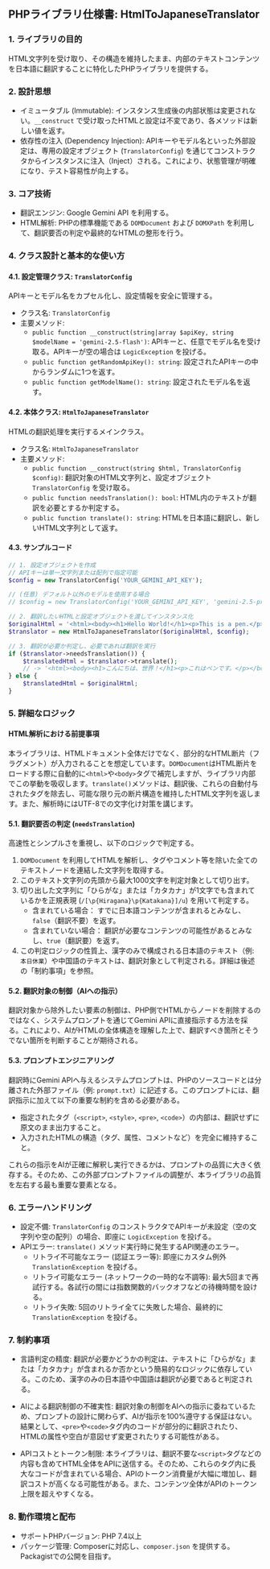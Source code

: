 ## PHPライブラリ仕様書: HtmlToJapaneseTranslator

### 1. ライブラリの目的

HTML文字列を受け取り、その構造を維持したまま、内部のテキストコンテンツを日本語に翻訳することに特化したPHPライブラリを提供する。

### 2. 設計思想

*   イミュータブル (Immutable): インスタンス生成後の内部状態は変更されない。`__construct` で受け取ったHTMLと設定は不変であり、各メソッドは新しい値を返す。
*   依存性の注入 (Dependency Injection): APIキーやモデル名といった外部設定は、専用の設定オブジェクト (`TranslatorConfig`) を通じてコンストラクタからインスタンスに注入（Inject）される。これにより、状態管理が明確になり、テスト容易性が向上する。

### 3. コア技術

*   翻訳エンジン: Google Gemini API を利用する。
*   HTML解析: PHPの標準機能である `DOMDocument` および `DOMXPath` を利用して、翻訳要否の判定や最終的なHTMLの整形を行う。

### 4. クラス設計と基本的な使い方

#### 4.1. 設定管理クラス: `TranslatorConfig`

APIキーとモデル名をカプセル化し、設定情報を安全に管理する。

*   クラス名: `TranslatorConfig`
*   主要メソッド:
    *   `public function __construct(string|array $apiKey, string $modelName = 'gemini-2.5-flash')`: APIキーと、任意でモデル名を受け取る。APIキーが空の場合は `LogicException` を投げる。
    *   `public function getRandomApiKey(): string`: 設定されたAPIキーの中からランダムに1つを返す。
    *   `public function getModelName(): string`: 設定されたモデル名を返す。

#### 4.2. 本体クラス: `HtmlToJapaneseTranslator`

HTMLの翻訳処理を実行するメインクラス。

*   クラス名: `HtmlToJapaneseTranslator`
*   主要メソッド:
    *   `public function __construct(string $html, TranslatorConfig $config)`: 翻訳対象のHTML文字列と、設定オブジェクト `TranslatorConfig` を受け取る。
    *   `public function needsTranslation(): bool`: HTML内のテキストが翻訳を必要とするか判定する。
    *   `public function translate(): string`: HTMLを日本語に翻訳し、新しいHTML文字列として返す。

#### 4.3. サンプルコード

```php
// 1. 設定オブジェクトを作成
// APIキーは単一文字列または配列で指定可能
$config = new TranslatorConfig('YOUR_GEMINI_API_KEY');

// (任意) デフォルト以外のモデルを使用する場合
// $config = new TranslatorConfig('YOUR_GEMINI_API_KEY', 'gemini-2.5-pro');

// 2. 翻訳したいHTMLと設定オブジェクトを渡してインスタンス化
$originalHtml = '<html><body><h1>Hello World!</h1><p>This is a pen.</p></body></html>';
$translator = new HtmlToJapaneseTranslator($originalHtml, $config); 

// 3. 翻訳が必要か判定し、必要であれば翻訳を実行
if ($translator->needsTranslation()) {
    $translatedHtml = $translator->translate();
    // -> '<html><body><h1>こんにちは、世界！</h1><p>これはペンです。</p></body></html>' (のような結果)
} else {
    $translatedHtml = $originalHtml;
}
```

### 5. 詳細なロジック

#### HTML解析における前提事項
本ライブラリは、HTMLドキュメント全体だけでなく、部分的なHTML断片（フラグメント）が入力されることを想定しています。`DOMDocument`はHTML断片をロードする際に自動的に`<html>`や`<body>`タグで補完しますが、ライブラリ内部でこの挙動を吸収します。`translate()`メソッドは、翻訳後、これらの自動付与されたタグを除去し、可能な限り元の断片構造を維持したHTML文字列を返します。また、解析時にはUTF-8での文字化け対策を講じます。

#### 5.1. 翻訳要否の判定 (`needsTranslation`)
高速性とシンプルさを重視し、以下のロジックで判定する。

1.  `DOMDocument` を利用してHTMLを解析し、タグやコメント等を除いた全てのテキストノードを連結した文字列を取得する。
2.  このテキスト文字列の先頭から最大1000文字を判定対象として切り出す。
3.  切り出した文字列に「ひらがな」または「カタカナ」が1文字でも含まれているかを正規表現 (`/[\p{Hiragana}\p{Katakana}]/u`) を用いて判定する。
    *   含まれている場合： すでに日本語コンテンツが含まれるとみなし、`false`（翻訳不要）を返す。
    *   含まれていない場合： 翻訳が必要なコンテンツの可能性があるとみなし、`true`（翻訳要）を返す。
4.  この判定ロジックの性質上、漢字のみで構成される日本語のテキスト（例: `本日休業`）や中国語のテキストは、翻訳対象として判定される。詳細は後述の「制約事項」を参照。

#### 5.2. 翻訳対象の制御（AIへの指示）
翻訳対象から除外したい要素の制御は、PHP側でHTMLからノードを削除するのではなく、システムプロンプトを通じてGemini APIに直接指示する方法を採る。これにより、AIがHTMLの全体構造を理解した上で、翻訳すべき箇所とそうでない箇所を判断することが期待される。

#### 5.3. プロンプトエンジニアリング
翻訳時にGemini APIへ与えるシステムプロンプトは、PHPのソースコードとは分離された外部ファイル（例: `prompt.txt`）に記述する。このプロンプトには、翻訳指示に加えて以下の重要な制約を含める必要がある。

*   指定されたタグ（`<script>`, `<style>`, `<pre>`, `<code>`）の内部は、翻訳せずに原文のまま出力すること。
*   入力されたHTMLの構造（タグ、属性、コメントなど）を完全に維持すること。

これらの指示をAIが正確に解釈し実行できるかは、プロンプトの品質に大きく依存する。そのため、この外部プロンプトファイルの調整が、本ライブラリの品質を左右する最も重要な要素となる。

### 6. エラーハンドリング

*   設定不備: `TranslatorConfig` のコンストラクタでAPIキーが未設定（空の文字列や空の配列）の場合、即座に `LogicException` を投げる。
*   APIエラー: `translate()` メソッド実行時に発生するAPI関連のエラー。
    *   リトライ不可能なエラー (認証エラー等): 即座にカスタム例外 `TranslationException` を投げる。
    *   リトライ可能なエラー (ネットワークの一時的な不調等): 最大5回まで再試行する。各試行の間には指数関数的バックオフなどの待機時間を設ける。
    *   リトライ失敗: 5回のリトライ全てに失敗した場合、最終的に `TranslationException` を投げる。

### 7. 制約事項

*   言語判定の精度:
    翻訳が必要かどうかの判定は、テキストに「ひらがな」または「カタカナ」が含まれるか否かという簡易的なロジックに依存している。このため、漢字のみの日本語や中国語は翻訳が必要であると判定される。

*   AIによる翻訳制御の不確実性:
    翻訳対象の制御をAIへの指示に委ねているため、プロンプトの設計に関わらず、AIが指示を100%遵守する保証はない。結果として、`<pre>`や`<code>`タグ内のコードが部分的に翻訳されたり、HTMLの属性や空白が意図せず変更されたりする可能性がある。

*   APIコストとトークン制限:
    本ライブラリは、翻訳不要な`<script>`タグなどの内容も含めてHTML全体をAPIに送信する。そのため、これらのタグ内に長大なコードが含まれている場合、APIのトークン消費量が大幅に増加し、翻訳コストが高くなる可能性がある。また、コンテンツ全体がAPIのトークン上限を超えやすくなる。

### 8. 動作環境と配布

*   サポートPHPバージョン: PHP 7.4以上
*   パッケージ管理: Composerに対応し、`composer.json` を提供する。Packagistでの公開を目指す。
